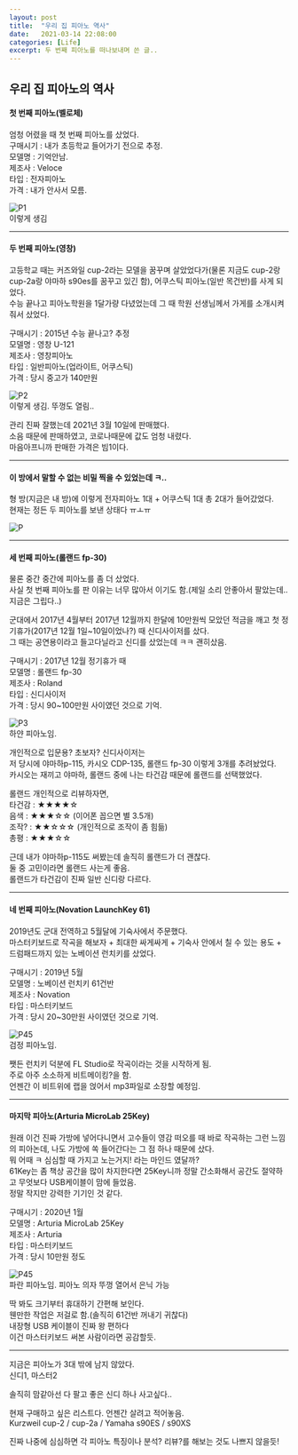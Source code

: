 ```yaml
---
layout: post
title:  "우리 집 피아노 역사"
date:   2021-03-14 22:08:00
categories: [Life]
excerpt: 두 번째 피아노를 떠나보내며 쓴 글..
---
```


## 우리 집 피아노의 역사

#### 첫 번째 피아노(벨로체)

엄청 어렸을 때 첫 번째 피아노를 샀었다.  
구매시기 : 내가 초등학교 들어가기 전으로 추정.  
모델명 : 기억안남.  
제조사 : Veloce  
타입 : 전자피아노  
가격 : 내가 안사서 모름.  

![P1](/assets/images/Piano/P1.jpg)  
이렇게 생김  

---  

#### 두 번째 피아노(영창)

고등학교 때는 커즈와일 cup-2라는 모델을 꿈꾸며 살았었다가(물론 지금도 cup-2랑 cup-2a랑 야마하 s90es를 꿈꾸고 있긴 함), 어쿠스틱 피아노(일반 목건반)를 사게 되었다.  
수능 끝나고 피아노학원을 1달가량 다녔었는데 그 때 학원 선생님께서 가게를 소개시켜줘서 샀었다.  

구매시기 : 2015년 수능 끝나고? 추정  
모델명 : 영창 U-121  
제조사 : 영창피아노  
타입 : 일반피아노(업라이트, 어쿠스틱)  
가격 : 당시 중고가 140만원  

![P2](/assets/images/Piano/P2.jpg)  
이렇게 생김. 뚜껑도 열림..  

관리 진짜 잘했는데 2021년 3월 10일에 판매했다.  
소음 때문에 판매하였고, 코로나때문에 값도 엄청 내렸다.  
마음아프니까 판매한 가격은 빔1이다.  

---  

#### 이 방에서 말할 수 없는 비밀 찍을 수 있었는데 ㅋ..

형 방(지금은 내 방)에 이렇게 전자피아노 1대 + 어쿠스틱 1대 총 2대가 들어갔었다.  
현재는 정든 두 피아노를 보낸 상태다 ㅠㅗㅠ  

![P](/assets/images/Piano/P.jpg)  

---  

#### 세 번째 피아노(롤랜드 fp-30)

물론 중간 중간에 피아노를 좀 더 샀었다.  
사실 첫 번째 피아노를 판 이유는 너무 많아서 이기도 함.(제일 소리 안좋아서 팔았는데.. 지금은 그립다..)  

군대에서 2017년 4월부터 2017년 12월까지 한달에 10만원씩 모았던 적금을 깨고 첫 정기휴가(2017년 12월 1일~10일이었나?) 때 신디사이저를 샀다.  
그 때는 공연용이라고 들고다닐라고 신디를 샀었는데 ㅋㅋ 괜히샀음.  

구매시기 : 2017년 12월 정기휴가 때  
모델명 : 롤랜드 fp-30  
제조사 : Roland  
타입 : 신디사이저  
가격 : 당시 90~100만원 사이였던 것으로 기억.  

![P3](/assets/images/Piano/P3.jpg)  
하얀 피아노임.  

개인적으로 입문용? 초보자? 신디사이저는  
저 당시에 야마하p-115, 카시오 CDP-135, 롤랜드 fp-30 이렇게 3개를 추려놨었다.  
카시오는 재끼고 야마하, 롤랜드 중에 나는 타건감 때문에 롤랜드를 선택했었다.  

롤랜드 개인적으로 리뷰하자면,  
타건감 : ★★★★☆  
음색   : ★★★☆☆ (이어폰 꼽으면 별 3.5개)  
조작?  : ★★☆☆☆ (개인적으로 조작이 좀 힘듦)  
총평   : ★★★☆☆  

근데 내가 야마하p-115도 써봤는데 솔직히 롤랜드가 더 괜찮다.  
둘 중 고민이라면 롤랜드 사는게 좋음.  
롤랜드가 타건감이 진짜 일반 신디랑 다르다.  

---  

#### 네 번째 피아노(Novation LaunchKey 61)  

2019년도 군대 전역하고 5월달에 기숙사에서 주문했다.  
마스터키보드로 작곡을 해보자 + 최대한 싸게싸게 + 기숙사 안에서 칠 수 있는 용도 + 드럼패드까지 있는 노베이션 런치키를 샀었다.  

구매시기 : 2019년 5월  
모델명 : 노베이션 런치키 61건반  
제조사 : Novation  
타입 : 마스터키보드  
가격 : 당시 20~30만원 사이였던 것으로 기억.  

![P45](/assets/images/Piano/P45.jpg)  
검정 피아노임.  

쨋든 런치키 덕분에 FL Studio로 작곡이라는 것을 시작하게 됨.  
주로 아주 소소하게 비트메이킹?을 함.  
언젠간 이 비트위에 랩을 얹어서 mp3파일로 소장할 예정임.  

---  

#### 마지막 피아노(Arturia MicroLab 25Key)

원래 이건 진짜 가방에 넣어다니면서 고수들이 영감 떠오를 때 바로 작곡하는 그런 느낌의 피아논데, 나도 가방에 쏙 들어간다는 그 점 하나 때문에 샀다.  
뭐 어때 ㅋ 심심할 때 가지고 노는거지! 라는 마인드 였달까?  
61Key는 좀 책상 공간을 많이 차지한다면 25Key니까 정말 간소화해서 공간도 절약하고 무엇보다 USB케이블이 맘에 들었음.  
정말 작지만 강력한 기기인 것 같다.  

구매시기 : 2020년 1월  
모델명 : Arturia MicroLab 25Key  
제조사 : Arturia  
타입 : 마스터키보드  
가격 : 당시 10만원 정도  

![P45](/assets/images/Piano/P45.jpg)  
파란 피아노임. 피아노 의자 뚜껑 열어서 은닉 가능  

딱 봐도 크기부터 휴대하기 간편해 보인다.  
웬만한 작업은 저걸로 함.(솔직히 61건반 꺼내기 귀찮다)  
내장형 USB 케이블이 진짜 왕 편하다  
이건 마스터키보드 써본 사람이라면 공감할듯.  

---  

지금은 피아노가 3대 밖에 남지 않았다.  
신디1, 마스터2  

솔직히 맘같아선 다 팔고 좋은 신디 하나 사고싶다..   

현재 구매하고 싶은 리스트다. 언젠간 살려고 적어놓음.  
Kurzweil cup-2 / cup-2a / Yamaha s90ES / s90XS  

진짜 나중에 심심하면 각 피아노 특징이나 분석? 리뷰?를 해보는 것도 나쁘지 않을듯!  